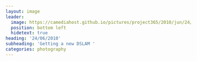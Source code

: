 ```yaml
---
layout: image
leader:
  image: https://camediahost.github.io/pictures/project365/2010/jun/24/240610.jpg
  position: bottom left
  hidetext: true
heading: '24/06/2010'
subheading: 'Getting a new DSLAM '
categories: photography
---
```

